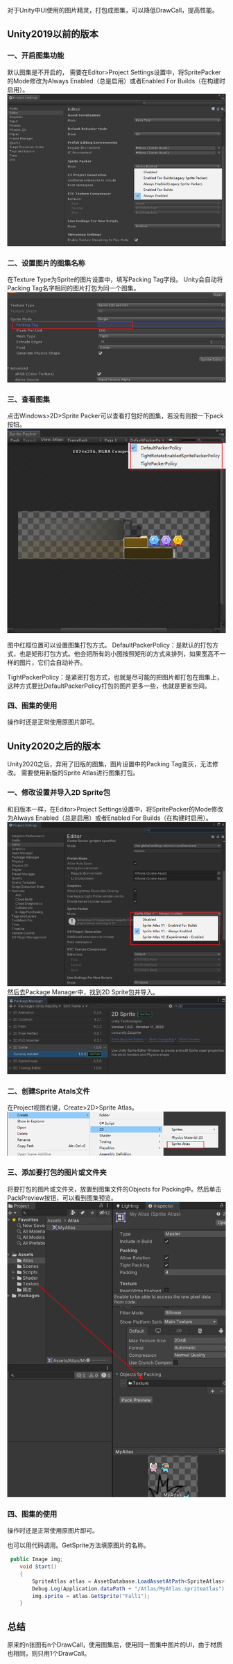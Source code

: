 对于Unity中UI使用的图片精灵，打包成图集，可以降低DrawCall，提高性能。

## Unity2019以前的版本

### 一、开启图集功能

默认图集是不开启的，
需要在Editor>Project Settings设置中，将SpritePacker的Mode修改为Always Enabled（总是启用）或者Enabled For Builds（在构建时启用）。
![image-20221105223219705](../../../../../imgs/image-20221105223219705.png?ynotemdtimestamp=1679303041584)

### 二、设置图片的图集名称

在Texture Type为Sprite的图片设置中，填写Packing Tag字段。
Unity会自动将Packing Tag名字相同的图片打包为同一个图集。
![image-20221105223416916](../../../../../imgs/image-20221105223416916.png?ynotemdtimestamp=1679303041584)

### 三、查看图集

点击Windows>2D>Sprite Packer可以查看打包好的图集，若没有则按一下pack按钮。
![image-20221105223853196](../../../../../imgs/image-20221105223853196.png?ynotemdtimestamp=1679303041584)

图中红框位置可以设置图集打包方式。
DefaultPackerPolicy：是默认的打包方式，也是矩形打包方式。他会把所有的小图按照矩形的方式来排列，如果宽高不一样的图片，它们会自动补齐。

TightPackerPolicy：是紧密打包方式，也就是尽可能的把图片都打包在图集上，这种方式要比DefaultPackerPolicy打包的图片更多一些，也就是更省空间。

### 四、图集的使用

操作时还是正常使用原图片即可。

## Unity2020之后的版本

Unity2020之后，弃用了旧版的图集，图片设置中的Packing Tag变灰，无法修改。
需要使用新版的Sprite Atlas进行图集打包。

### 一、修改设置并导入2D Sprite包

和旧版本一样，在Editor>Project Settings设置中，将SpritePacker的Mode修改为Always Enabled（总是启用）或者Enabled For Builds（在构建时启用）。
![image-20221105224040998](../../../../../Imgs/image-20221105224040998-167988558506411.png)
然后去Package Manager中，找到2D Sprite包并导入。
![image-20221105224118535](../../../../../imgs/image-20221105224118535.png?ynotemdtimestamp=1679303041584)

### 二、创建Sprite Atals文件

在Project视图右键，Create>2D>Sprite Atlas。
![image-20221105224223448](../../../../../imgs/image-20221105224223448.png?ynotemdtimestamp=1679303041584)

### 三、添加要打包的图片或文件夹

将要打包的图片或文件夹，放置到图集文件的Objects for Packing中。然后单击PackPreview按钮，可以看到图集预览。
![image-20221105224430516](../../../../../imgs/image-20221105224430516.png?ynotemdtimestamp=1679303041584)

### 四、图集的使用

操作时还是正常使用原图片即可。

也可以用代码调用。GetSprite方法填原图片的名称。

```c#
 public Image img;
    void Start()
    {
        SpriteAtlas atlas = AssetDatabase.LoadAssetAtPath<SpriteAtlas>("Assets/Atlas/MyAtlas.spriteatlas");
        Debug.Log(Application.dataPath + "/Atlas/MyAtlas.spriteatlas");
        img.sprite = atlas.GetSprite("Fall1"); 
    }
```

## 总结

原来的n张图有n个DrawCall，使用图集后，使用同一图集中图片的UI，由于材质也相同，则只用1个DrawCall。